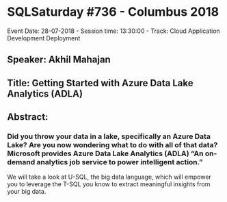 # SQLSaturday #736 - Columbus 2018
Event Date: 28-07-2018 - Session time: 13:30:00 - Track: Cloud Application Development  Deployment
## Speaker: Akhil Mahajan
## Title: Getting Started with Azure Data Lake Analytics (ADLA)
## Abstract:
### Did you throw your data in a lake, specifically an Azure Data Lake?  Are you now wondering what to do with all of that data?  Microsoft provides Azure Data Lake Analytics (ADLA)  “An on-demand analytics job service to power intelligent action.”  
We will take a look at U-SQL, the big data language, which will empower you to leverage the T-SQL you know to extract meaningful insights from your big data.
